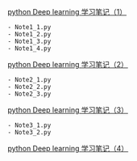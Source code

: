 [python Deep learning 学习笔记（1）](https://www.cnblogs.com/zhhfan/p/9936875.html)

    - Note1_1.py
    - Note1_2.py 
    - Note1_3.py 
    - Note1_4.py

[python Deep learning 学习笔记（2）](https://www.cnblogs.com/zhhfan/p/9964805.html)

    - Note2_1.py
    - Note2_2.py
    - Note2_3.py

[python Deep learning 学习笔记（3）](https://www.cnblogs.com/zhhfan/p/9974805.html)

    - Note3_1.py
    - Note3_2.py

[python Deep learning 学习笔记（4）](https://www.cnblogs.com/zhhfan/p/9978099.html)


